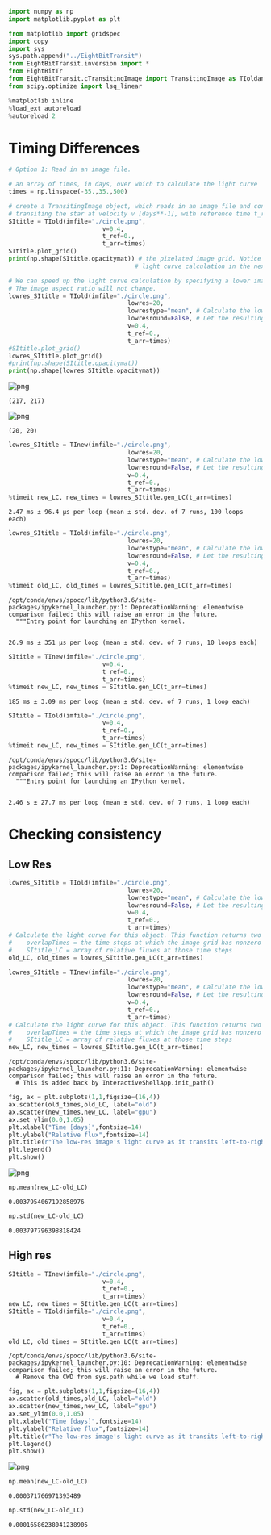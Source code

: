 ```python
import numpy as np
import matplotlib.pyplot as plt

from matplotlib import gridspec
import copy
import sys
sys.path.append("../EightBitTransit")
from EightBitTransit.inversion import *
from EightBitTr
from EightBitTransit.cTransitingImage import TransitingImage as TIoldansit.misc import *
from scipy.optimize import lsq_linear

%matplotlib inline
%load_ext autoreload
%autoreload 2
```

# Timing Differences


```python
# Option 1: Read in an image file.

# an array of times, in days, over which to calculate the light curve 
times = np.linspace(-35.,35.,500)

# create a TransitingImage object, which reads in an image file and converts it into a matrix of pixels
# transiting the star at velocity v [days**-1], with reference time t_ref [days]
SItitle = TIold(imfile="./circle.png",
                          v=0.4,
                          t_ref=0.,
                          t_arr=times)
SItitle.plot_grid()
print(np.shape(SItitle.opacitymat)) # the pixelated image grid. Notice that this is very high-resolution, so the 
                                   # light curve calculation in the next cell would be slow.

# We can speed up the light curve calculation by specifying a lower image resolution, e.g. 20 pixels in height.
# The image aspect ratio will not change.
lowres_SItitle = TIold(imfile="./circle.png",
                                 lowres=20,
                                 lowrestype="mean", # Calculate the lower-resolution version of the image by averaging "neighborhoods" of pixels in the high-res image.
                                 lowresround=False, # Let the resulting low-res pixel values take on intermediate values between 0 and 1, i.e. don't round them to 0 or 1.
                                 v=0.4,
                                 t_ref=0.,
                                 t_arr=times)
#SItitle.plot_grid() 
lowres_SItitle.plot_grid()
#print(np.shape(SItitle.opacitymat))
print(np.shape(lowres_SItitle.opacitymat))
```


    
![png](examples-gpu-timing_files/examples-gpu-timing_2_0.png)
    


    (217, 217)



    
![png](examples-gpu-timing_files/examples-gpu-timing_2_2.png)
    


    (20, 20)



```python
lowres_SItitle = TInew(imfile="./circle.png",
                                 lowres=20,
                                 lowrestype="mean", # Calculate the lower-resolution version of the image by averaging "neighborhoods" of pixels in the high-res image.
                                 lowresround=False, # Let the resulting low-res pixel values take on intermediate values between 0 and 1, i.e. don't round them to 0 or 1.
                                 v=0.4,
                                 t_ref=0.,
                                 t_arr=times)
%timeit new_LC, new_times = lowres_SItitle.gen_LC(t_arr=times) 
```

    2.47 ms ± 96.4 µs per loop (mean ± std. dev. of 7 runs, 100 loops each)



```python
lowres_SItitle = TIold(imfile="./circle.png",
                                 lowres=20,
                                 lowrestype="mean", # Calculate the lower-resolution version of the image by averaging "neighborhoods" of pixels in the high-res image.
                                 lowresround=False, # Let the resulting low-res pixel values take on intermediate values between 0 and 1, i.e. don't round them to 0 or 1.
                                 v=0.4,
                                 t_ref=0.,
                                 t_arr=times)
%timeit old_LC, old_times = lowres_SItitle.gen_LC(t_arr=times) 
```

    /opt/conda/envs/spocc/lib/python3.6/site-packages/ipykernel_launcher.py:1: DeprecationWarning: elementwise comparison failed; this will raise an error in the future.
      """Entry point for launching an IPython kernel.


    26.9 ms ± 351 µs per loop (mean ± std. dev. of 7 runs, 10 loops each)



```python
SItitle = TInew(imfile="./circle.png",
                          v=0.4,
                          t_ref=0.,
                          t_arr=times)
%timeit new_LC, new_times = SItitle.gen_LC(t_arr=times)
```

    185 ms ± 3.09 ms per loop (mean ± std. dev. of 7 runs, 1 loop each)



```python
SItitle = TIold(imfile="./circle.png",
                          v=0.4,
                          t_ref=0.,
                          t_arr=times)
%timeit new_LC, new_times = SItitle.gen_LC(t_arr=times) 
```

    /opt/conda/envs/spocc/lib/python3.6/site-packages/ipykernel_launcher.py:1: DeprecationWarning: elementwise comparison failed; this will raise an error in the future.
      """Entry point for launching an IPython kernel.


    2.46 s ± 27.7 ms per loop (mean ± std. dev. of 7 runs, 1 loop each)


# Checking consistency

## Low Res


```python
lowres_SItitle = TIold(imfile="./circle.png",
                                 lowres=20,
                                 lowrestype="mean", # Calculate the lower-resolution version of the image by averaging "neighborhoods" of pixels in the high-res image.
                                 lowresround=False, # Let the resulting low-res pixel values take on intermediate values between 0 and 1, i.e. don't round them to 0 or 1.
                                 v=0.4,
                                 t_ref=0.,
                                 t_arr=times)
# Calculate the light curve for this object. This function returns two arrays:
#    overlapTimes = the time steps at which the image grid has nonzero overlap with the star, given your choice of times and v;
#    SItitle_LC = array of relative fluxes at those time steps
old_LC, old_times = lowres_SItitle.gen_LC(t_arr=times) 

lowres_SItitle = TInew(imfile="./circle.png",
                                 lowres=20,
                                 lowrestype="mean", # Calculate the lower-resolution version of the image by averaging "neighborhoods" of pixels in the high-res image.
                                 lowresround=False, # Let the resulting low-res pixel values take on intermediate values between 0 and 1, i.e. don't round them to 0 or 1.
                                 v=0.4,
                                 t_ref=0.,
                                 t_arr=times)
# Calculate the light curve for this object. This function returns two arrays:
#    overlapTimes = the time steps at which the image grid has nonzero overlap with the star, given your choice of times and v;
#    SItitle_LC = array of relative fluxes at those time steps
new_LC, new_times = lowres_SItitle.gen_LC(t_arr=times) 
```

    /opt/conda/envs/spocc/lib/python3.6/site-packages/ipykernel_launcher.py:11: DeprecationWarning: elementwise comparison failed; this will raise an error in the future.
      # This is added back by InteractiveShellApp.init_path()



```python
fig, ax = plt.subplots(1,1,figsize=(16,4))
ax.scatter(old_times,old_LC, label="old")
ax.scatter(new_times,new_LC, label="gpu")
ax.set_ylim(0.0,1.05)
plt.xlabel("Time [days]",fontsize=14)
plt.ylabel("Relative flux",fontsize=14)
plt.title(r"The low-res image's light curve as it transits left-to-right across the star at $v = 0.4 d^{-1}$",fontsize=16)
plt.legend()
plt.show()
```


    
![png](examples-gpu-timing_files/examples-gpu-timing_10_0.png)
    



```python
np.mean(new_LC-old_LC)
```




    0.0037954067192858976




```python
np.std(new_LC-old_LC)
```




    0.003797796398818424



## High res


```python
SItitle = TInew(imfile="./circle.png",
                          v=0.4,
                          t_ref=0.,
                          t_arr=times)
new_LC, new_times = SItitle.gen_LC(t_arr=times)
SItitle = TIold(imfile="./circle.png",
                          v=0.4,
                          t_ref=0.,
                          t_arr=times)
old_LC, old_times = SItitle.gen_LC(t_arr=times) 
```

    /opt/conda/envs/spocc/lib/python3.6/site-packages/ipykernel_launcher.py:10: DeprecationWarning: elementwise comparison failed; this will raise an error in the future.
      # Remove the CWD from sys.path while we load stuff.



```python
fig, ax = plt.subplots(1,1,figsize=(16,4))
ax.scatter(old_times,old_LC, label="old")
ax.scatter(new_times,new_LC, label="gpu")
ax.set_ylim(0.0,1.05)
plt.xlabel("Time [days]",fontsize=14)
plt.ylabel("Relative flux",fontsize=14)
plt.title(r"The low-res image's light curve as it transits left-to-right across the star at $v = 0.4 d^{-1}$",fontsize=16)
plt.legend()
plt.show()
```


    
![png](examples-gpu-timing_files/examples-gpu-timing_15_0.png)
    



```python
np.mean(new_LC-old_LC)
```




    0.000371766971393489




```python
np.std(new_LC-old_LC)
```




    0.00016586238041238905


